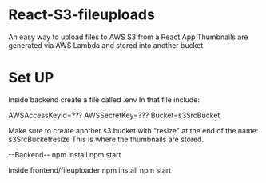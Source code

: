 # React-S3-fileuploads
An easy way to upload files to AWS S3 from a React App
Thumbnails are generated via AWS Lambda and stored into another bucket


# Set UP

Inside backend create a file called .env
In that file include:

AWSAccessKeyId=???
AWSSecretKey=???
Bucket=s3SrcBucket

Make sure to create another s3 bucket with "resize" at the end of the name:
s3SrcBucketresize
This is where the thumbnails are stored.

--Backend--
npm install
npm start

Inside frontend/fileuploader
npm install
npm start
